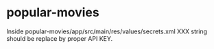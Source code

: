 # popular-movies

Inside popular-movies/app/src/main/res/values/secrets.xml XXX string should be replace by proper API KEY.
